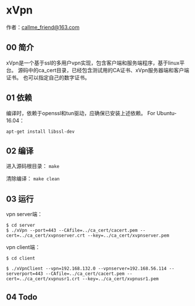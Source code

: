 # xVpn
作者：callme_friend@163.com


## 00 简介
xVpn是一个基于ssl的多用户vpn实现，包含客户端和服务端程序，基于linux平台。
源码中的ca_cert目录，已经包含测试用的CA证书、xVpn服务器端和客户端证书。
也可以指定自己的数字证书。


## 01 依赖
编译时，依赖于openssl和tun驱动，应确保已安装上述依赖。
For Ubuntu-16.04：

	apt-get install libssl-dev


## 02 编译
进入源码根目录：
`make`

清除编译：
	`make clean`


## 03 运行
vpn server端：

	$ cd server
	$ ./xVpn --port=443 --CAfile=../ca_cert/cacert.pem --cert=../ca_cert/xvpnserver.crt --key=../ca_cert/xvpnserver.pem
vpn client端：

	$ cd client
	
	$ ./xVpnClient --vpn=192.168.132.0 --vpnserver=192.168.56.114 --serverport=443 --CAfile=../ca_cert/cacert.pem --cert=../ca_cert/xvpnusr1.crt --key=../ca_cert/xvpnusr1.pem


## 04 Todo
